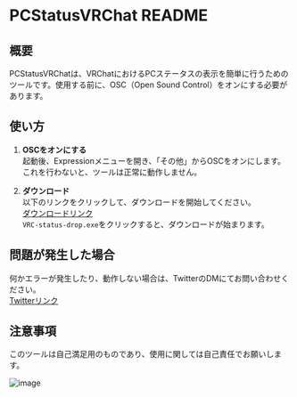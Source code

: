 # PCStatusVRChat README

## 概要

PCStatusVRChatは、VRChatにおけるPCステータスの表示を簡単に行うためのツールです。使用する前に、OSC（Open Sound Control）をオンにする必要があります。

## 使い方

1. **OSCをオンにする**  
   起動後、Expressionメニューを開き、「その他」からOSCをオンにします。これを行わないと、ツールは正常に動作しません。

2. **ダウンロード**  
   以下のリンクをクリックして、ダウンロードを開始してください。  
   [ダウンロードリンク](https://github.com/Madoa5561/PCStatusVRchat/releases/tag/untagged-edc4826025b2da030b74)  
   `VRC-status-drop.exe`をクリックすると、ダウンロードが始まります。

## 問題が発生した場合

何かエラーが発生したり、動作しない場合は、TwitterのDMにてお問い合わせください。  
[Twitterリンク](https://x.com/shota5561)

## 注意事項

このツールは自己満足用のものであり、使用に関しては自己責任でお願いします。

![image](https://ul.h3z.jp/dGHV4eB0.png)
